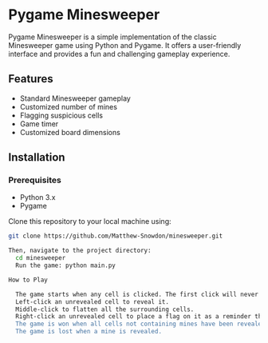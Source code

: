 # Pygame Minesweeper

Pygame Minesweeper is a simple implementation of the classic Minesweeper game using Python and Pygame. 
It offers a user-friendly interface and provides a fun and challenging gameplay experience.

## Features

- Standard Minesweeper gameplay
- Customized number of mines
- Flagging suspicious cells
- Game timer
- Customized board dimensions

## Installation

### Prerequisites

- Python 3.x
- Pygame

Clone this repository to your local machine using:

```bash
git clone https://github.com/Matthew-Snowdon/minesweeper.git

Then, navigate to the project directory:
  cd minesweeper
  Run the game: python main.py

How to Play

  The game starts when any cell is clicked. The first click will never be a mine.
  Left-click an unrevealed cell to reveal it.
  Middle-click to flatten all the surrounding cells.
  Right-click an unrevealed cell to place a flag on it as a reminder that you think there's a mine there.
  The game is won when all cells not containing mines have been revealed.
  The game is lost when a mine is revealed.
